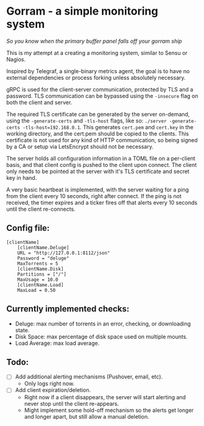 # Gorram - a simple monitoring system

*So you know when the primary buffer panel falls off your gorram ship*

This is my attempt at a creating a monitoring system, similar to Sensu or Nagios. 

Inspired by Telegraf, a single-binary metrics agent, the goal is to have no external dependencies or process forking unless absolutely necessary.

gRPC is used for the client-server communication, protected by TLS and a password. TLS communication can be bypassed using the `-insecure` flag on both the client and server.  

The required TLS certificate can be generated by the server on-demand, using the `-generate-certs` and `-tls-host` flags, like so:  `./server -generate-certs -tls-host=192.168.0.1`. This generates `cert.pem` and `cert.key` in the working directory, and the cert.pem should be copied to the clients. This certificate is not used for any kind of HTTP communication, so being signed by a CA or setup via LetsEncrypt should not be necessary.

The server holds all configuration information in a TOML file on a per-client basis, and that client config is pushed to the client upon connect. The client only needs to be pointed at the server with it's TLS certificate and secret key in hand.  

A very basic heartbeat is implemented, with the server waiting for a ping from the client every 10 seconds, right after connect. If the ping is not received, the timer expires and a ticker fires off that alerts every 10 seconds until the client re-connects.  

## Config file:
```
[clientName]
    [clientName.Deluge]
    URL = "http://127.0.0.1:8112/json"
    Password = "deluge"
    MaxTorrents = 5
    [clientName.Disk]
    Partitions = ["/"]
    MaxUsage = 10.0
    [clientName.Load]
    MaxLoad = 0.50
```  

## Currently implemented checks:
- Deluge: max number of torrents in an error, checking, or downloading state.  
- Disk Space: max percentage of disk space used on multiple mounts.  
- Load Average: max load average.  

## Todo:  
- [ ] Add additional alerting mechanisms (Pushover, email, etc). 
    - Only logs right now.  
- [ ] Add client expiration/deletion.  
    - Right now if a client disappears, the server will start alerting and never stop until the client re-appears. 
    - Might implement some hold-off mechanism so the alerts get longer and longer apart, but still allow a manual deletion.
